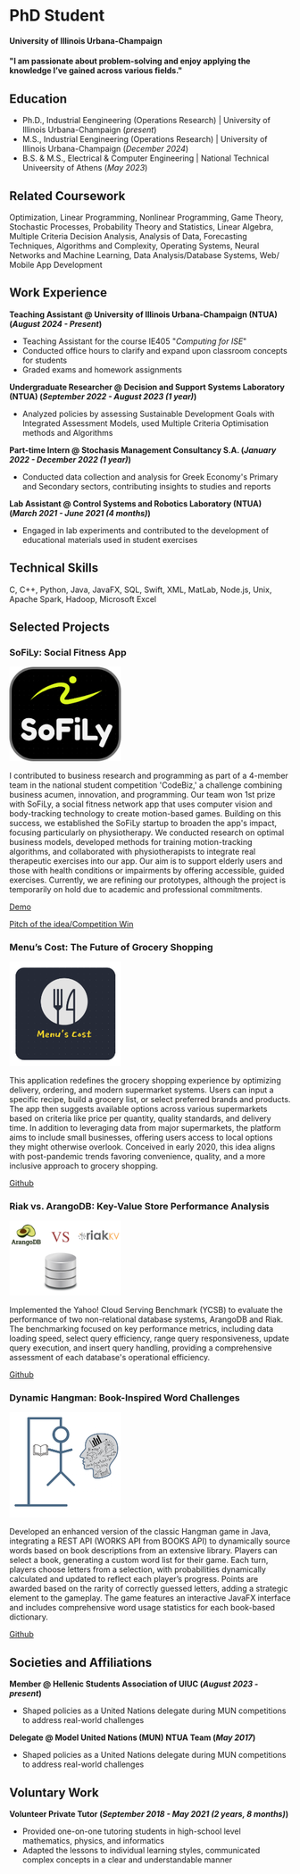 # PhD Student 

#### University of Illinois Urbana-Champaign
#### "I am passionate about problem-solving and enjoy applying the knowledge I’ve gained across various fields."

## Education
- Ph.D., Industrial Eengineering (Operations Research)	| University of Illinois Urbana-Champaign (_present_)							       		
- M.S., Industrial Eengineering (Operations Research)	| University of Illinois Urbana-Champaign (_December 2024_)	 			        		
- B.S. & M.S., Electrical & Computer Engineering | National Technical Univeersity of Athens (_May 2023_)

## Related Coursework
Optimization, Linear Programming, Nonlinear Programming, Game Theory, Stochastic Processes, Probability Theory and Statistics, Linear Algebra, Multiple Criteria Decision Analysis, Analysis of Data, Forecasting Techniques, Algorithms and Complexity, Operating Systems, Neural Networks and Machine Learning, Data Analysis/Database Systems, Web/ Mobile App Development

## Work Experience

**Teaching Assistant @ University of Illinois Urbana-Champaign (NTUA) (_August 2024 - Present_)**
- Teaching Assistant for the course IE405 "_Computing for ISE_"
- Conducted office hours to clarify and expand upon classroom concepts for students
- Graded exams and homework assignments

**Undergraduate Researcher @ Decision and Support Systems Laboratory (NTUA) (_September 2022 - August 2023 (1 year)_)**
- Analyzed policies by assessing Sustainable Development Goals with Integrated Assessment Models, used Multiple Criteria Optimisation methods and Algorithms

**Part-time Intern @ Stochasis Management Consultancy S.A. (_January 2022 - December 2022 (1 year)_)**
- Conducted data collection and analysis for Greek Economy's Primary and Secondary sectors, contributing insights to studies and reports

**Lab Assistant @ Control Systems and Robotics Laboratory (NTUA) (_March 2021 - June 2021 (4 months)_)**
- Engaged in lab experiments and contributed to the development of educational materials used in student exercises


## Technical Skills
C, C++, Python, Java, JavaFX, SQL, Swift, XML, MatLab, Node.js, Unix, Apache Spark, Hadoop, Microsoft Excel

## Selected Projects

### SoFiLy: Social Fitness App

<img src="/assets/img/sofily_project.png" alt="Sofily logo" width="200" height="auto">

I contributed to business research and programming as part of a 4-member team in the national student competition 'CodeBiz,' a challenge combining business acumen, innovation, and programming. Our team won 1st prize with SoFiLy, a social fitness network app that uses computer vision and body-tracking technology to create motion-based games.
Building on this success, we established the SoFiLy startup to broaden the app's impact, focusing particularly on physiotherapy. We conducted research on optimal business models, developed methods for training motion-tracking algorithms, and collaborated with physiotherapists to integrate real therapeutic exercises into our app. Our aim is to support elderly users and those with health conditions or impairments by offering accessible, guided exercises.
Currently, we are refining our prototypes, although the project is temporarily on hold due to academic and professional commitments.

[Demo](https://github.com/panayotis-philip/SoFiLyDemoVideo/tree/main)

[Pitch of the idea/Competition Win](https://www.facebook.com/watch/live/?ref=watch_permalink&v=297036458685305&t=7490)

### Menu’s Cost: The Future of Grocery Shopping

<img src="/assets/img/menu_project.png" alt="Menus_Image" width="200" height="auto">

This application redefines the grocery shopping experience by optimizing delivery, ordering, and modern supermarket systems. Users can input a specific recipe, build a grocery list, or select preferred brands and products. The app then suggests available options across various supermarkets based on criteria like price per quantity, quality standards, and delivery time. In addition to leveraging data from major supermarkets, the platform aims to include small businesses, offering users access to local options they might otherwise overlook. Conceived in early 2020, this idea aligns with post-pandemic trends favoring convenience, quality, and a more inclusive approach to grocery shopping.


[Github](https://github.com/panayotis-philip/MenusCostProject2/tree/master)

### Riak vs. ArangoDB: Key-Value Store Performance Analysis


<img src="/assets/img/db_project.png" alt="db_image" width="200" height="auto">

Implemented the Yahoo! Cloud Serving Benchmark (YCSB) to evaluate the performance of two non-relational database systems, ArangoDB and Riak. The benchmarking focused on key performance metrics, including data loading speed, select query efficiency, range query responsiveness, update query execution, and insert query handling, providing a comprehensive assessment of each database's operational efficiency.

[Github](https://github.com/Varagos/InformationSystems)

### Dynamic Hangman: Book-Inspired Word Challenges


<img src="/assets/img/hangman_project.png" alt="Hangman_Image" width="200" height="auto">

Developed an enhanced version of the classic Hangman game in Java, integrating a REST API (WORKS API from BOOKS API) to dynamically source words based on book descriptions from an extensive library. Players can select a book, generating a custom word list for their game. Each turn, players choose letters from a selection, with probabilities dynamically calculated and updated to reflect each player’s progress. Points are awarded based on the rarity of correctly guessed letters, adding a strategic element to the gameplay. The game features an interactive JavaFX interface and includes comprehensive word usage statistics for each book-based dictionary.

[Github](https://github.com/panayotis-philip/Multimedia-Project-NTUA-)

## Societies and Affiliations

**Member @ Hellenic Students Association of UIUC (_August 2023 - present_)**
- Shaped policies as a United Nations delegate during MUN competitions to address real-world challenges

**Delegate @ Model United Nations (MUN) NTUA Team (_May 2017_)**
- Shaped policies as a United Nations delegate during MUN competitions to address real-world challenges

## Voluntary Work

**Volunteer Private Tutor (_September 2018 - May 2021 (2 years, 8 months)_)**
- Provided one-on-one tutoring students in high-school level mathematics, physics, and informatics
- Adapted the lessons to individual learning styles, communicated complex concepts in a clear and understandable manner
